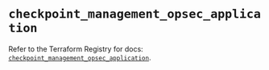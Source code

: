 # `checkpoint_management_opsec_application`

Refer to the Terraform Registry for docs: [`checkpoint_management_opsec_application`](https://registry.terraform.io/providers/checkpointsw/checkpoint/2.11.0/docs/resources/management_opsec_application).
